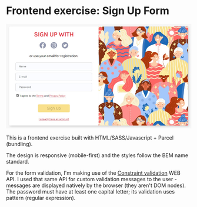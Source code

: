 # Frontend exercise: Sign Up Form

![Screen](./media/signup-screen.jpeg)

This is a frontend exercise built with HTML/SASS/Javascript + Parcel (bundling).

The design is responsive (mobile-first) and the styles follow the BEM name standard.

For the form validation, I'm making use of the [Constraint validation](https://developer.mozilla.org/en-US/docs/Web/API/Constraint_validation) WEB API. I used that same API for custom validation messages to the user - messages are displayed natively by the browser (they aren't DOM nodes). The password must have at least one capital letter; its validation uses pattern (regular expression).